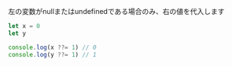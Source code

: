 <!--
label: ??=
description: Null合体代入演算子
link: https://developer.mozilla.org/ja/docs/Web/JavaScript/Reference/Operators/Logical_nullish_assignment
-->

左の変数がnullまたはundefinedである場合のみ、右の値を代入します

```typescript
let x = 0
let y

console.log(x ??= 1) // 0
console.log(y ??= 1) // 1
```

